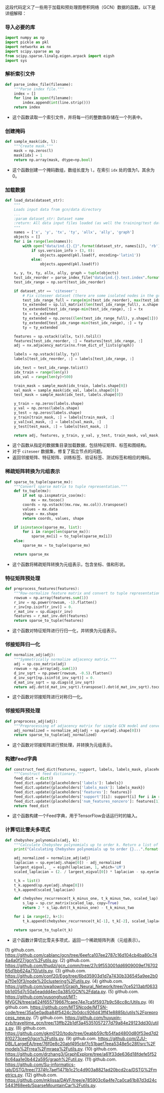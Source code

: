 这段代码定义了一些用于加载和预处理图卷积网络（GCN）数据的函数。以下是详细解释：

### 导入必要的库

```python
import numpy as np
import pickle as pkl
import networkx as nx
import scipy.sparse as sp
from scipy.sparse.linalg.eigen.arpack import eigsh
import sys
```

### 解析索引文件

```python
def parse_index_file(filename):
    """Parse index file."""
    index = []
    for line in open(filename):
        index.append(int(line.strip()))
    return index
```
- 这个函数读取一个索引文件，并将每一行的整数值存储在一个列表中。

### 创建掩码

```python
def sample_mask(idx, l):
    """Create mask."""
    mask = np.zeros(l)
    mask[idx] = 1
    return np.array(mask, dtype=np.bool)
```
- 这个函数创建一个掩码数组，数组长度为 `l`，在索引 `idx` 处的值为1，其余为0。

### 加载数据

```python
def load_data(dataset_str):
    """
    Loads input data from gcn/data directory
    ...
    :param dataset_str: Dataset name
    :return: All data input files loaded (as well the training/test data).
    """
    names = ['x', 'y', 'tx', 'ty', 'allx', 'ally', 'graph']
    objects = []
    for i in range(len(names)):
        with open("data/ind.{}.{}".format(dataset_str, names[i]), 'rb') as f:
            if sys.version_info > (3, 0):
                objects.append(pkl.load(f, encoding='latin1'))
            else:
                objects.append(pkl.load(f))

    x, y, tx, ty, allx, ally, graph = tuple(objects)
    test_idx_reorder = parse_index_file("data/ind.{}.test.index".format(dataset_str))
    test_idx_range = np.sort(test_idx_reorder)

    if dataset_str == 'citeseer':
        # Fix citeseer dataset (there are some isolated nodes in the graph)
        test_idx_range_full = range(min(test_idx_reorder), max(test_idx_reorder)+1)
        tx_extended = sp.lil_matrix((len(test_idx_range_full), x.shape[1]))
        tx_extended[test_idx_range-min(test_idx_range), :] = tx
        tx = tx_extended
        ty_extended = np.zeros((len(test_idx_range_full), y.shape[1]))
        ty_extended[test_idx_range-min(test_idx_range), :] = ty
        ty = ty_extended

    features = sp.vstack((allx, tx)).tolil()
    features[test_idx_reorder, :] = features[test_idx_range, :]
    adj = nx.adjacency_matrix(nx.from_dict_of_lists(graph))

    labels = np.vstack((ally, ty))
    labels[test_idx_reorder, :] = labels[test_idx_range, :]

    idx_test = test_idx_range.tolist()
    idx_train = range(len(y))
    idx_val = range(len(y)+500)

    train_mask = sample_mask(idx_train, labels.shape[0])
    val_mask = sample_mask(idx_val, labels.shape[0])
    test_mask = sample_mask(idx_test, labels.shape[0])

    y_train = np.zeros(labels.shape)
    y_val = np.zeros(labels.shape)
    y_test = np.zeros(labels.shape)
    y_train[train_mask, :] = labels[train_mask, :]
    y_val[val_mask, :] = labels[val_mask, :]
    y_test[test_mask, :] = labels[test_mask, :]

    return adj, features, y_train, y_val, y_test, train_mask, val_mask, test_mask
```
- 这个函数从指定的数据集目录加载数据，包括特征矩阵、标签和图结构。
- 对于 `citeseer` 数据集，修复了孤立节点的问题。
- 返回邻接矩阵、特征矩阵、训练标签、验证标签、测试标签和相应的掩码。

### 稀疏矩阵转换为元组表示

```python
def sparse_to_tuple(sparse_mx):
    """Convert sparse matrix to tuple representation."""
    def to_tuple(mx):
        if not sp.isspmatrix_coo(mx):
            mx = mx.tocoo()
        coords = np.vstack((mx.row, mx.col)).transpose()
        values = mx.data
        shape = mx.shape
        return coords, values, shape

    if isinstance(sparse_mx, list):
        for i in range(len(sparse_mx)):
            sparse_mx[i] = to_tuple(sparse_mx[i])
    else:
        sparse_mx = to_tuple(sparse_mx)

    return sparse_mx
```
- 这个函数将稀疏矩阵转换为元组表示，包含坐标、值和形状。

### 特征矩阵预处理

```python
def preprocess_features(features):
    """Row-normalize feature matrix and convert to tuple representation"""
    rowsum = np.array(features.sum(1))
    r_inv = np.power(rowsum, -1).flatten()
    r_inv[np.isinf(r_inv)] = 0.
    r_mat_inv = sp.diags(r_inv)
    features = r_mat_inv.dot(features)
    return sparse_to_tuple(features)
```
- 这个函数对特征矩阵进行行归一化，并转换为元组表示。

### 邻接矩阵归一化

```python
def normalize_adj(adj):
    """Symmetrically normalize adjacency matrix."""
    adj = sp.coo_matrix(adj)
    rowsum = np.array(adj.sum(1))
    d_inv_sqrt = np.power(rowsum, -0.5).flatten()
    d_inv_sqrt[np.isinf(d_inv_sqrt)] = 0.
    d_mat_inv_sqrt = sp.diags(d_inv_sqrt)
    return adj.dot(d_mat_inv_sqrt).transpose().dot(d_mat_inv_sqrt).tocoo()
```
- 这个函数对邻接矩阵进行对称归一化。

### 邻接矩阵预处理

```python
def preprocess_adj(adj):
    """Preprocessing of adjacency matrix for simple GCN model and conversion to tuple representation."""
    adj_normalized = normalize_adj(adj + sp.eye(adj.shape[0]))
    return sparse_to_tuple(adj_normalized)
```
- 这个函数对邻接矩阵进行预处理，并转换为元组表示。

### 构建Feed字典

```python
def construct_feed_dict(features, support, labels, labels_mask, placeholders):
    """Construct feed dictionary."""
    feed_dict = dict()
    feed_dict.update({placeholders['labels']: labels})
    feed_dict.update({placeholders['labels_mask']: labels_mask})
    feed_dict.update({placeholders['features']: features})
    feed_dict.update({placeholders['support'][i]: support[i] for i in range(len(support))})
    feed_dict.update({placeholders['num_features_nonzero']: features[1].shape})
    return feed_dict
```
- 这个函数构建一个Feed字典，用于TensorFlow会话运行时的输入。

### 计算切比雪夫多项式

```python
def chebyshev_polynomials(adj, k):
    """Calculate Chebyshev polynomials up to order k. Return a list of sparse matrices (tuple representation)."""
    print("Calculating Chebyshev polynomials up to order {}...".format(k))

    adj_normalized = normalize_adj(adj)
    laplacian = sp.eye(adj.shape[0]) - adj_normalized
    largest_eigval, _ = eigsh(laplacian, 1, which='LM')
    scaled_laplacian = (2. / largest_eigval[0]) * laplacian - sp.eye(adj.shape[0])

    t_k = list()
    t_k.append(sp.eye(adj.shape[0]))
    t_k.append(scaled_laplacian)

    def chebyshev_recurrence(t_k_minus_one, t_k_minus_two, scaled_lap):
        s_lap = sp.csr_matrix(scaled_lap, copy=True)
        return 2 * s_lap.dot(t_k_minus_one) - t_k_minus_two

    for i in range(2, k+1):
        t_k.append(chebyshev_recurrence(t_k[-1], t_k[-2], scaled_laplacian))

    return sparse_to_tuple(t_k)
```
- 这个函数计算切比雪夫多项式，返回一个稀疏矩阵列表（元组表示）。

(1) github.com. https://github.com/cablanc/gcn/tree/6eefca107ee2787c16d104cb4ba80c744a4a0f27/gcn%2Futils.py.
(2) github.com. https://github.com/thudzj/gcn_comm/tree/27c9f553001dd6909009ef7670265d1bb624a710/utils.py.
(3) github.com. https://github.com/conf20/Egg/tree/6bd35903d1d7a7430b336545a9ee2b0a7f0e10f3/node%20clustering%2Futils.py.
(4) github.com. https://github.com/swallown1/Graph_Neural_Network/tree/7ce5213abf0633bb1d05d7c50a5eaddd4ec0a385/GCN%2Fdata.py.
(5) github.com. https://github.com/yusonghust/MT-MVGCN/tree/a624f655719667fcaee74e7ca5f5937b9c58cc8c/Utils.py.
(6) github.com. https://github.com/MTSNcode/MTSN-code/tree/35a5e0adba84f5424c2b0dcc926d43ff41e8885b/utils%2Fpreprocess_new.py.
(7) github.com. https://github.com/huyuxin-zyb/traveltime_gcn/tree/13ffb22b1df3a45351057277d79a84e29123dd30/utils.py.
(8) github.com. https://github.com/gkm0120/todo/tree/0eabb59cfb54fad4800d80f53ed7d2810273cee0/lgcn%2Futils.py.
(9) github.com. https://github.com/ZJU-DBL/LargeEA/tree/76f0e8c20abf495cbf7c51baef7eea5348e5c28f/src%2Fmodels%2Frrea%2Fmraea%2Futils.py.
(10) github.com. https://github.com/drzhang3/GraphExplore/tree/a61f33de636d18fdefe5f528c64aa1e0b442a595/graph%2Futil.py.
(11) github.com. https://github.com/Su-informatics-lab/DSTG/tree/7374fc7aef1471b1c21c4d903a8821ad20bcd2ca/DSTG%2Fmetrics.py.
(12) github.com. https://github.com/mklissa/DAVF/tree/e785903c6a4fe7ca0ca61b87d3d24c5443f68eeb/SparseMountainCar%2Futils.py.
